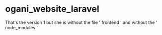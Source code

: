 # ogani_website_laravel

That's the version 1 but she is without the file ' frontend ' and without the ' node_modules '












